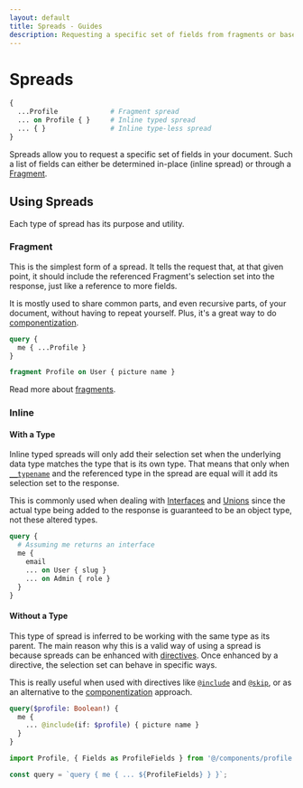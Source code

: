 ```yaml
---
layout: default
title: Spreads - Guides
description: Requesting a specific set of fields from fragments or based on conditions
---
```


# Spreads

```graphql
{
  ...Profile             # Fragment spread
  ... on Profile { }     # Inline typed spread
  ... { }                # Inline type-less spread
}
```

Spreads allow you to request a specific set of fields in your document. Such a list of fields
can either be determined in-place (inline spread) or through a [Fragment](/guides/fragments).

## Using Spreads

Each type of spread has its purpose and utility.

### Fragment

This is the simplest form of a spread. It tells the request that, at that given
point, it should include the referenced Fragment's selection set into the response, just
like a reference to more fields.

It is mostly used to share common parts, and even recursive parts, of your document,
without having to repeat yourself. Plus, it's a great way to do
[componentization](/guides/fragments#components-and-fragments).

```graphql
query {
  me { ...Profile }
}

fragment Profile on User { picture name }
```

Read more about [fragments](/guides/fragments).

### Inline

#### With a Type

Inline typed spreads will only add their selection set when the underlying data type
matches the type that is its own type. That means that only when [`__typename`](/guides/requests#typename)
and the referenced type in the spread are equal will it add its selection set to the response.

This is commonly used when dealing with [Interfaces](/guides/interfaces) and [Unions](/guides/unions)
since the actual type being added to the response is guaranteed to be an object type,
not these altered types.

```graphql
query {
  # Assuming me returns an interface
  me {
    email
    ... on User { slug }
    ... on Admin { role }
  }
}
```

#### Without a Type

This type of spread is inferred to be working with the same type as its parent. The main
reason why this is a valid way of using a spread is because spreads can be enhanced with
[directives](/guides/directives). Once enhanced by a directive, the selection set can
behave in specific ways.

This is really useful when used with directives like [`@include`](/guides/directives#include)
and [`@skip`](/guides/directives#skip), or as an alternative to the [componentization](/guides/fragments#components-and-fragments)
approach.

```graphql
query($profile: Boolean!) {
  me {
    ... @include(if: $profile) { picture name }
  }
}
```

```js
import Profile, { Fields as ProfileFields } from '@/components/profile';

const query = `query { me { ... ${ProfileFields} } }`;
```
